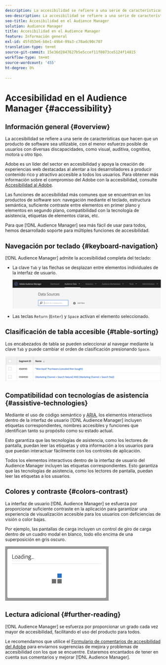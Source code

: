```yaml
---
description: La accesibilidad se refiere a una serie de características que hacen que un producto de software sea utilizable, con el menor esfuerzo posible de usuarios con diversas discapacidades, como visual, auditiva, cognitiva, motora u otro tipo.
seo-description: La accesibilidad se refiere a una serie de características que hacen que un producto de software sea utilizable, con el menor esfuerzo posible de usuarios con diversas discapacidades, como visual, auditiva, cognitiva, motora u otro tipo.
seo-title: Accesibilidad en el Audience Manager
solution: Audience Manager
title: Accesibilidad en el Audience Manager
feature: Información general
exl-id: 45fd53e6-b8e1-49b4-99a3-c78adc90c707
translation-type: tm+mt
source-git-commit: 15e36d2847627b5e5ccef11f8073ce5124f14815
workflow-type: tm+mt
source-wordcount: '455'
ht-degree: 0%

---
```


# Accesibilidad en el Audience Manager {#accessibility}

## Información general {#overview}

La accesibilidad se refiere a una serie de características que hacen que un producto de software sea utilizable, con el menor esfuerzo posible de usuarios con diversas discapacidades, como visual, auditiva, cognitiva, motora u otro tipo.

Adobe es un líder del sector en accesibilidad y apoya la creación de experiencias web destacadas al alentar a los desarrolladores a producir contenido rico y atractivo accesible a todos los usuarios. Para obtener más información sobre el compromiso del Adobe con la accesibilidad, consulte [Accesibilidad al Adobe](https://www.adobe.com/accessibility.html).

Las funciones de accesibilidad más comunes que se encuentran en los productos de software son: navegación mediante el teclado, estructura semántica, suficiente contraste entre elementos en primer plano y elementos en segundo plano, compatibilidad con la tecnología de asistencia, etiquetas de elementos claras, etc.

Para que [!DNL Audience Manager] sea más fácil de usar para todos, hemos desarrollado soporte para múltiples funciones de accesibilidad.

## Navegación por teclado {#keyboard-navigation}

[!DNL Audience Manager] admite la accesibilidad completa del teclado:

* La clave `Tab` y las flechas se desplazan entre elementos individuales de la interfaz de usuario.

   ![Accesibilidad y resaltado](assets/accesibility-highlight.png)

* Las teclas `Return` (`Enter`) y `Space` activan el elemento seleccionado.

## Clasificación de tabla accesible {#table-sorting}

Los encabezados de tabla se pueden seleccionar al navegar mediante la clave `Tab` y puede cambiar el orden de clasificación presionando `Space`.

![accesibilidad-table-headers](assets/accessibility-table-headers.png)

## Compatibilidad con tecnologías de asistencia {#assistive-technologies}

Mediante el uso de código semántico y [ARIA](https://www.w3.org/WAI/standards-guidelines/aria/), los elementos interactivos dentro de la interfaz de usuario [!DNL Audience Manager] incluyen etiquetas correspondientes, nombres accesibles y funciones que identifican tanto su propósito como su estado actual.

Esto garantiza que las tecnologías de asistencia, como los lectores de pantalla, puedan leer las etiquetas y otra información a los usuarios para que puedan interactuar fácilmente con los controles de aplicación.

Todos los elementos interactivos dentro de la interfaz de usuario del Audience Manager incluyen las etiquetas correspondientes. Esto garantiza que las tecnologías de asistencia, como los lectores de pantalla, puedan leer las etiquetas a los usuarios.

## Colores y contraste {#colors-contrast}

La interfaz de usuario [!DNL Audience Manager] se esfuerza por proporcionar suficiente contraste en la aplicación para garantizar una experiencia de visualización accesible para los usuarios con deficiencias de visión o color bajas.

Por ejemplo, las pantallas de carga incluyen un control de giro de carga dentro de un cuadro modal en blanco, todo ello encima de una superposición en gris oscuro.

![carga de accesibilidad](assets/accessibility-loading.png)

## Lectura adicional {#further-reading}

[!DNL Audience Manager] se esfuerza por proporcionar un grado cada vez mayor de accesibilidad, facilitando el uso del producto para todos.

Le recomendamos que utilice el [Formulario de comentarios de accesibilidad del Adobe](https://www.adobe.com/accessibility/feedback.html) para enviarnos sugerencias de mejora y problemas de accesibilidad con los que se encuentre. Estaremos encantados de tener en cuenta sus comentarios y mejorar [!DNL Audience Manager].

